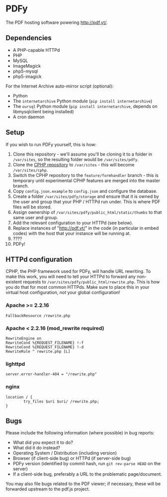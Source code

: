 PDFy
=====

The PDF hosting software powering http://pdf.yt/.

## Dependencies

* A PHP-capable HTTPd
* PHP
* MySQL
* ImageMagick
* php5-mysql
* php5-imagick

For the Internet Archive auto-mirror script (optional):

* Python
* The `internetarchive` Python module (`pip install internetarchive`)
* The `oursql` Python module (`pip install internetarchive`, depends on libmysqlclient being installed)
* A cron daemon

## Setup

If you wish to run PDFy yourself, this is how:

1. Clone this repository - we'll assume you'll be cloning it to a folder in `/var/sites`, so the resulting folder would be `/var/sites/pdfy`.
2. Clone the [CPHP repository](https://github.com/joepie91/cphp) to `/var/sites` - this will become `/var/sites/cphp`.
3. Switch the CPHP repository to the `feature/formhandler` branch - this is temporary until experimental CPHP features are merged into the master branch.
4. Copy `config.json.example` to `config.json` and configure the database.
5. Create a folder `/var/sites/pdfy/storage` and ensure that it is owned by the user and group that your PHP / HTTPd run under. This is where PDF files will be stored.
6. Assign ownership of `/var/sites/pdfy/public_html/static/thumbs` to that same user and group.
7. Add the relevant configuration to your HTTPd (see below).
8. Replace instances of "http://pdf.yt/" in the code (in particular in embed codes) with the host that your instance will be running at.
9. ????
10. PDFy!

## HTTPd configuration

CPHP, the PHP framework used for PDFy, will handle URL rewriting. To make this work, you will need to tell your HTTPd to forward any non-existent requests to `/var/sites/pdfy/public_html/rewrite.php`. This is how you do that for most common HTTPds. Make sure to place this in your virtual host configuration, *not* your global configuration!

### Apache >= 2.2.16

```
FallbackResource /rewrite.php
```

### Apache < 2.2.16 (mod_rewrite required)

```
RewriteEngine on
RewriteCond %{REQUEST_FILENAME} !-f
RewriteCond %{REQUEST_FILENAME} !-d
RewriteRule ^ rewrite.php [L]
```

### lighttpd

```
server.error-handler-404 = "/rewrite.php"
```

### nginx

```
location / {
		try_files $uri $uri/ /rewrite.php;
}
```

## Bugs

Please include the following information (where possible) in bug reports:

* What did you expect it to do?
* What did it do instead?
* Operating System / Distribution (including version)
* Browser (if client-side bug) or HTTPd (if server-side bug)
* PDFy version (identified by commit hash, run `git rev-parse HEAD` on the server)
* If a client-side bug, preferably a URL to the problematic page/document.

You may also file bugs related to the PDF viewer; if necessary, these will be forwarded upstream to the pdf.js project.